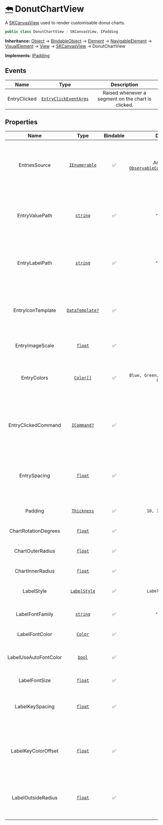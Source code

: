 ﻿# [⮪](README.md) DonutChartView
A [SKCanvasView](https://github.com/mono/SkiaSharp/blob/main/source/SkiaSharp.Views.Maui/SkiaSharp.Views.Maui.Controls/SKCanvasView.cs) used to render customisable donut charts.

```C#
public class DonutChartView : SKCanvasView, IPadding
```

**Inheritance:** [Object](https://learn.microsoft.com/en-us/dotnet/api/system.object?view=net-8.0) -> [BindableObject](https://learn.microsoft.com/en-us/dotnet/api/microsoft.maui.controls.bindableobject?view=net-maui-8.0) -> [Element](https://learn.microsoft.com/en-us/dotnet/api/microsoft.maui.controls.element?view=net-maui-8.0) -> [NavigableElement](https://learn.microsoft.com/en-us/dotnet/api/microsoft.maui.controls.navigableelement?view=net-maui-8.0) -> [VisualElement](https://learn.microsoft.com/en-us/dotnet/api/microsoft.maui.controls.visualelement?view=net-maui-8.0) -> [View](https://learn.microsoft.com/en-us/dotnet/api/microsoft.maui.controls.view?view=net-maui-8.0) -> [SKCanvasView](https://github.com/mono/SkiaSharp/blob/main/source/SkiaSharp.Views.Maui/SkiaSharp.Views.Maui.Controls/SKCanvasView.cs) -> DonutChartView

**Implements:** [IPadding](https://learn.microsoft.com/en-us/dotnet/api/microsoft.maui.ipadding?view=net-maui-8.0)

## Events
| Name | Type | Description |
|:-:|:-:|:-:|
| EntryClicked | [`EntryClickEventArgs`](EntryClickEventArgs.md) | Raised whenever a segment on the chart is clicked. |

## Properties
| Name | Type | Bindable | Default | Description |
|:-:|:-:|:-:|:-:|:-:|
| EntriesSource | [`IEnumerable`](https://learn.microsoft.com/en-us/dotnet/api/system.collections.ienumerable?view=net-8.0) | ✅ | An empty [`ObservableCollection<object>`](https://learn.microsoft.com/en-us/dotnet/api/system.collections.objectmodel.observablecollection-1?view=net-8.0) | The source of entry data to be used for rendering the chart. It is expected that these entries be some sort of class with value and label properties. |
| EntryValuePath | [`string`](https://learn.microsoft.com/en-us/dotnet/api/system.string?view=net-8.0) | ✅ | `"Value"` | The path of the value property (expected to be of type [`float`](https://learn.microsoft.com/en-us/dotnet/csharp/language-reference/builtin-types/floating-point-numeric-types#:~:text=.NET%20type-,float,-%C2%B11.5%20x%2010)) to be used for determining each entry's segment size. |
| EntryLabelPath | [`string`](https://learn.microsoft.com/en-us/dotnet/api/system.string?view=net-8.0) | ✅ | `"Label"` | The path of the label property (expected to be of type [`string`](https://learn.microsoft.com/en-us/dotnet/api/system.string?view=net-8.0)) to be used for a friendly display for each entry. |
| EntryIconTemplate | [`DataTemplate?`](https://learn.microsoft.com/en-us/dotnet/api/microsoft.maui.controls.datatemplate?view=net-maui-8.0) | ✅ | `null` | The template to be used for rendering the image for each data entry. This template's resulting view is expected to be a [`FileImageSource`](https://learn.microsoft.com/en-us/dotnet/api/microsoft.maui.controls.fileimagesource?view=net-maui-8.0). |
| EntryImageScale | [`float`](https://learn.microsoft.com/en-us/dotnet/csharp/language-reference/builtin-types/floating-point-numeric-types#:~:text=.NET%20type-,float,-%C2%B11.5%20x%2010) | ✅ | `0.1f` | The scale to apply to the rendered entry image. |
| EntryColors | [`Color[]`](https://learn.microsoft.com/en-us/dotnet/api/microsoft.maui.graphics.color?view=net-maui-8.0) | ✅ |  `Blue, Green, Yellow, Purple, Orange` | The colors to use for representing each data entry on the chart. These colors will loop if there are more entries than colors. |
| EntryClickedCommand | [`ICommand?`](https://learn.microsoft.com/en-us/dotnet/api/system.windows.input.icommand?view=net-8.0) | ✅ | `null` | The command to be invoked when an entry is clicked. This command will receive an `object` parameter which represents the clicked entry. |
| EntrySpacing | [`float`](https://learn.microsoft.com/en-us/dotnet/csharp/language-reference/builtin-types/floating-point-numeric-types#:~:text=.NET%20type-,float,-%C2%B11.5%20x%2010) | ✅ | `10f` | The spacing to be rendered between each entry segment on the chart. Currently, anything over `20f` may produce unexpected results. |
| Padding | [`Thickness`](https://learn.microsoft.com/en-us/dotnet/api/microsoft.maui.thickness?view=net-maui-8.0) | ✅ | `10, 10, 10, 10` | The padding applied to the entire view. |
| ChartRotationDegrees | [`float`](https://learn.microsoft.com/en-us/dotnet/csharp/language-reference/builtin-types/floating-point-numeric-types#:~:text=.NET%20type-,float,-%C2%B11.5%20x%2010) | ✅ | `90f` | The rotation offset to be applied to the chart. |
| ChartOuterRadius | [`float`](https://learn.microsoft.com/en-us/dotnet/csharp/language-reference/builtin-types/floating-point-numeric-types#:~:text=.NET%20type-,float,-%C2%B11.5%20x%2010) | ✅ | `250f` | The radius of the outside ring of the chart. |
| ChartInnerRadius | [`float`](https://learn.microsoft.com/en-us/dotnet/csharp/language-reference/builtin-types/floating-point-numeric-types#:~:text=.NET%20type-,float,-%C2%B11.5%20x%2010) | ✅ | `125f` | The radius of the inside ring of the chart. |
| LabelStyle | [`LabelStyle`](/LabelStyle.md) | ✅ | `LabelStyle.Key` | The style in which to display labels on the chart. |
| LabelFontFamily | [`string`](https://learn.microsoft.com/en-us/dotnet/api/system.string?view=net-8.0) | ✅ | `"Arial"` | The system font family to be used for rendering label text. |
| LabelFontColor | [`Color`](https://learn.microsoft.com/en-us/dotnet/api/microsoft.maui.graphics.color?view=net-maui-8.0) | ✅ |  `White` | The color used for rendering label text. |
| LabelUseAutoFontColor | [`bool`](https://learn.microsoft.com/en-us/dotnet/csharp/language-reference/builtin-types/bool) | ✅ |  `false` | Determines if each entry's color will be used to render the corresponding label text or not. |
| LabelFontSize | [`float`](https://learn.microsoft.com/en-us/dotnet/csharp/language-reference/builtin-types/floating-point-numeric-types#:~:text=.NET%20type-,float,-%C2%B11.5%20x%2010) | ✅ | `20f` | The size used for rendering label text. |
| LabelKeySpacing | [`float`](https://learn.microsoft.com/en-us/dotnet/csharp/language-reference/builtin-types/floating-point-numeric-types#:~:text=.NET%20type-,float,-%C2%B11.5%20x%2010) | ✅ | `10f` | The amount of vertical spacing between each label when `LabelStyle` is set to `LabelStyle.Key`. |
| LabelKeyColorOffset | [`float`](https://learn.microsoft.com/en-us/dotnet/csharp/language-reference/builtin-types/floating-point-numeric-types#:~:text=.NET%20type-,float,-%C2%B11.5%20x%2010) | ✅ | `20f` | The amount of horizontal spacing between each label and its corresponding color when `LabelStyle` is set to `LabelStyle.Key`. |
| LabelOutsideRadius | [`float`](https://learn.microsoft.com/en-us/dotnet/csharp/language-reference/builtin-types/floating-point-numeric-types#:~:text=.NET%20type-,float,-%C2%B11.5%20x%2010) | ✅ | `50f` | The radius from the `ChartOuterRadius` where entry labels will be rendered when `LabelStyle` is set to `LabelStyle.Outside`. |